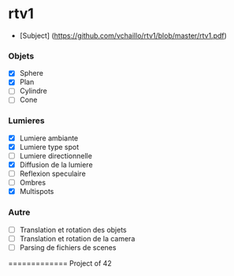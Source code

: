rtv1
====

* [Subject] (https://github.com/vchaillo/rtv1/blob/master/rtv1.pdf)

### Objets
- [x] Sphere
- [x] Plan
- [ ] Cylindre
- [ ] Cone

### Lumieres
- [x] Lumiere ambiante
- [x] Lumiere type spot
- [ ] Lumiere directionnelle
- [x] Diffusion de la lumiere
- [ ] Reflexion speculaire
- [ ] Ombres
- [x] Multispots

### Autre
- [ ] Translation et rotation des objets
- [ ] Translation et rotation de la camera
- [ ] Parsing de fichiers de scenes

=============
Project of 42
